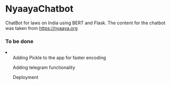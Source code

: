 # NyaayaChatbot
ChatBot for laws on India using BERT and Flask. The content for the chatbot was taken from https://nyaaya.org

### To be done 
<li>
<ul>Adding Pickle to the app for faster encoding</ul>
<ul>Adding telegram functionality</ul>
<ul>Deployment</ul>
</li>
